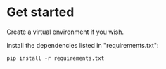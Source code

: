 # Get started
Create a virtual environment if you wish.


Install the dependencies listed in "requirements.txt":

`pip install -r requirements.txt`
